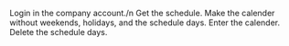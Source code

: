 Login in the company account./n
Get the schedule.
Make the calender without weekends, holidays, and the schedule days.
Enter the calender.
Delete the schedule days.
